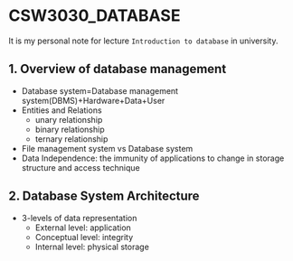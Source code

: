 # CSW3030_DATABASE
It is my personal note for lecture `Introduction to database` in university.

## 1. Overview of database management
* Database system=Database management system(DBMS)+Hardware+Data+User
* Entities and Relations
  * unary relationship
  * binary relationship
  * ternary relationship
* File management system vs Database system
* Data Independence: the immunity of applications to change in storage structure and access technique

## 2. Database System Architecture
* 3-levels of data representation
  * External level: application
  * Conceptual level: integrity
  * Internal level: physical storage
